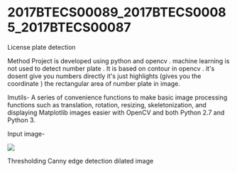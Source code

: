 # 2017BTECS00089_2017BTECS00085_2017BTECS00087
License plate detection

Method
Project is developed using python and opencv . machine learning is not used to detect number plate . It is based on contour in opencv . it's dosent give you numbers directly it's just highlights (gives you the coordinate ) the rectangular area of number plate in image.


Imutils-
A series of convenience functions to make basic image processing functions such as translation, rotation, resizing, skeletonization, and displaying Matplotlib images easier with OpenCV and both Python 2.7 and Python 3.

Input image-

![](master/car2.jpg)

Thresholding
Canny edge detection
dilated image
